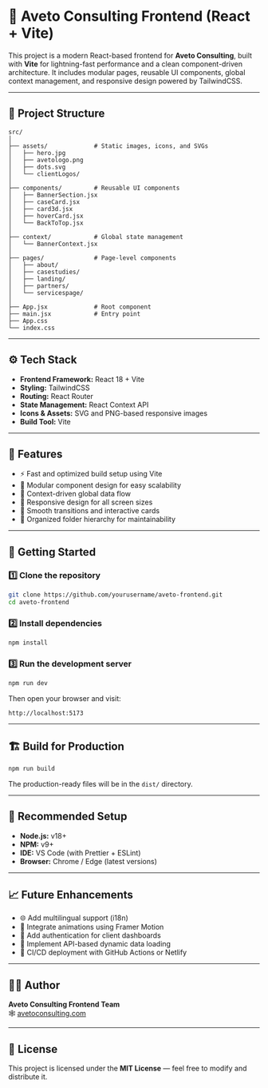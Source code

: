 # 🚀 Aveto Consulting Frontend (React + Vite)

This project is a modern React-based frontend for **Aveto Consulting**, built with **Vite** for lightning-fast performance and a clean component-driven architecture. It includes modular pages, reusable UI components, global context management, and responsive design powered by TailwindCSS.

---

## 📂 Project Structure

```
src/
│
├── assets/             # Static images, icons, and SVGs
│   ├── hero.jpg
│   ├── avetologo.png
│   ├── dots.svg
│   └── clientLogos/
│
├── components/         # Reusable UI components
│   ├── BannerSection.jsx
│   ├── caseCard.jsx
│   ├── card3d.jsx
│   ├── hoverCard.jsx
│   └── BackToTop.jsx
│
├── context/            # Global state management
│   └── BannerContext.jsx
│
├── pages/              # Page-level components
│   ├── about/
│   ├── casestudies/
│   ├── landing/
│   ├── partners/
│   └── servicespage/
│
├── App.jsx             # Root component
├── main.jsx            # Entry point
├── App.css
└── index.css
```

---

## ⚙️ Tech Stack

- **Frontend Framework:** React 18 + Vite  
- **Styling:** TailwindCSS  
- **Routing:** React Router  
- **State Management:** React Context API  
- **Icons & Assets:** SVG and PNG-based responsive images  
- **Build Tool:** Vite  

---

## 🧩 Features

- ⚡️ Fast and optimized build setup using Vite  
- 🎨 Modular component design for easy scalability  
- 🧠 Context-driven global data flow  
- 📱 Responsive design for all screen sizes  
- 🔄 Smooth transitions and interactive cards  
- 🧱 Organized folder hierarchy for maintainability  

---

## 🚀 Getting Started

### 1️⃣ Clone the repository
```bash
git clone https://github.com/yourusername/aveto-frontend.git
cd aveto-frontend
```

### 2️⃣ Install dependencies
```bash
npm install
```

### 3️⃣ Run the development server
```bash
npm run dev
```
Then open your browser and visit:
```
http://localhost:5173
```

---

## 🏗️ Build for Production
```bash
npm run build
```
The production-ready files will be in the `dist/` directory.

---

## 🧰 Recommended Setup

- **Node.js:** v18+
- **NPM:** v9+
- **IDE:** VS Code (with Prettier + ESLint)
- **Browser:** Chrome / Edge (latest versions)

---

## 📈 Future Enhancements

- 🌐 Add multilingual support (i18n)
- 🧩 Integrate animations using Framer Motion
- 🔐 Add authentication for client dashboards
- 🧠 Implement API-based dynamic data loading
- 🚢 CI/CD deployment with GitHub Actions or Netlify

---

## 👨‍💻 Author

**Aveto Consulting Frontend Team**  
🕸️ [avetoconsulting.com](https://avetoconsulting.com)

---

## 📝 License
This project is licensed under the **MIT License** — feel free to modify and distribute it.